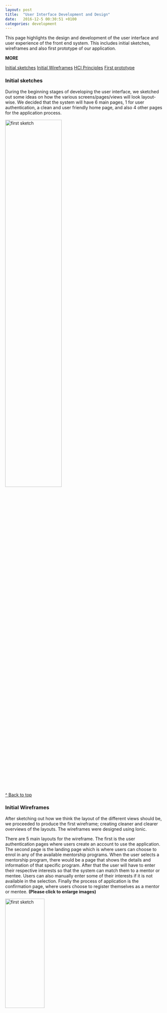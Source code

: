 ```yaml
---
layout: post
title:  "User Interface Development and Design"
date:   2016-12-5 00:30:51 +0100
categories: development
---
```


This page highlights the design and development of the user interface and user experience of the front end system. This includes initial sketches, wireframes and also first prototype of our application.

__MORE__

<a href="#initial-sketch" style="margin-top: 7px;" class="btn btn-primary">Initial sketches</a>
<a href="#wireframes" style="margin-top: 7px;" class="btn btn-primary">Initial Wireframes</a>
<a href="#hci-principles" style="margin-top: 7px;" class="btn btn-primary">HCI Principles</a>
<a href="#first-prototype" style="margin-top: 7px;" class="btn btn-primary">First prototype</a>

<h3 class="section-header" id="initial-sketch">Initial sketches</h3>
During the beginning stages of developing the user interface, we sketched out some ideas on how the various screens/pages/views will look layout-wise. We decided that the system will have 6 main pages, 1 for user authentication, a clean and user friendly home page, and also 4 other pages for the application process.

<p><img src="{{ site.baseurl }}/assets/img/first-sketch.jpg" class="image" alt="first sketch" height="55%" width="60%"></p>

<a href="#top" class="btn btn-primary">^ Back to top</a>

<h3 class="section-header" id="wireframes">Initial Wireframes</h3>
After sketching out how we think the layout of the different views should be, we proceeded to produce the first wireframe; creating cleaner and clearer overviews of the layouts. The wireframes were designed using Ionic.

There are 5 main layouts for the wireframe. The first is the user authentication pages where users create an account to use the application. The second page is the landing page which is where users can choose to enrol in any of the available mentorship programs. When the user selects a mentorship program, there would be a page that shows the details and information of that specific program. After that the user will have to enter their respective interests so that the system can match them to a mentor or mentee. Users can also manually enter some of their interests if it is not available in the selection. Finally the process of application is the confirmation page, where users choose to register themselves as a mentor or mentee. **(Please click to enlarge images)**

<div class="row">
	<div class="col-md-4">
		<a href="#" class="image-pop-up"><img src="{{ site.baseurl }}/assets/img/signup.png" class="image" alt="first sketch" height="30%" width="50%"></a>
		<p>Authentication page</p>
	</div>
	<div class="col-md-4">
		<a href="#" class="image-pop-up"><img src="{{ site.baseurl }}/assets/img/home.png" class="image" alt="first sketch" height="30%" width="50%"></a>
		<p>Landing page</p>
	</div>
	<div class="col-md-4">
		<a href="#" class="image-pop-up"><img src="{{ site.baseurl }}/assets/img/overview.png" class="image" alt="first sketch" height="30%" width="50%"></a>
		<p>Overview of mentorship program</p>
	</div>
</div>
<div class="row">
	<div class="col-md-4">
		<a href="#" class="image-pop-up"><img src="{{ site.baseurl }}/assets/img/interest.png" class="image" alt="first sketch" height="30%" width="50%"></a>
		<p>Application page(Entering interests)</p>
	</div>
	<div class="col-md-4">
		<a href="#" class="image-pop-up"><img src="{{ site.baseurl }}/assets/img/confirmation.png" class="image" alt="first sketch" height="30%" width="50%"></a>
		<p>Confirmation page</p>
	</div>
</div>

<a href="#top" class="btn btn-primary">^ Back to top</a>

<h3 class="section-header" id="hci-principles">HCI Principles</h3>
While designing the UI, we focused on anticipating the needs of our user and ensuring that the interface has elements that are easy to access, understand and use to facilitate those actions. While choosing elements to use within our interface, we tried to be as consistent and as possible to acheive a UI that supports efficiency, task completion and user satisfaction. The ways that we were able to acheive this were:

<span class="lead sub-header">Visibility</span><br>
In order to acheive visibility, we made sure that elements were lay out in a manner that makes it obvious what they are used for. We tried to keep elements in large sections and also position important information at a center location. We also try to arrange elements in an orderly row and column system. Icons were also used to help express specific functionalities. 

<span class="lead sub-header">Feedback</span><br>
This is when the users presses a button and the system reacts in a manner that clearly communicates what has just been accomplished. In order to acheive this, we used functionalities such as hovers on buttons and links and pop ups. We also try to incorporate as much transtition when switching from different pages. 

<span class="lead sub-header">Consistency</span><br>
The main way in which we were able to achieve consistency in our UI, was by making sure that all our structures and elements were consistent. We tried to make sure that every page followed the same general theme. For example, colour themes and font styles and sizes would be maintained throughout the individal pages.  

<a href="#top" class="btn btn-primary">^ Back to top</a>

<h3 class="section-header" id="first-prototype">First Prototype</h3>
We decided to create the first prototype of the user interface. This prototype builds on what we have got from the wireframes, adding links between the different views and responsive elements such as drop-down menus and tick-boxes to demonstrate how those elements work. However, this prototype does not aim to represent the visual design of the UI. A link to the interactive Ionic prototype is available below.

<a href="https://creator.ionic.io/share/23059853fc12" target="blank" style="margin-top: 7px;" class="btn btn-info btn-lg">First prototype</a>

<!-- Modal for images -->
<div class="modal fade" id="imagemodal" tabindex="-1" role="dialog" aria-labelledby="myModalLabel" aria-hidden="true">
    <div class="modal-dialog">
    	<div class="modal-content">              
      		<div class="modal-body">
      			<button type="button" class="close" data-dismiss="modal"><span aria-hidden="true">&times;</span><span class="sr-only">Close</span></button>
        		<img src="" class="imagepreview" style="width: 90%; height: 60%;" >
      			</div>
    	</div>
    </div>
</div>

<!-- Pop up for images -->
<script>
	$(function() {
		$('.image-pop-up').on('click', function() {
			$('.imagepreview').attr('src', $(this).find('img').attr('src'));
			$('#imagemodal').modal('show');   
		});		
	});
</script>
